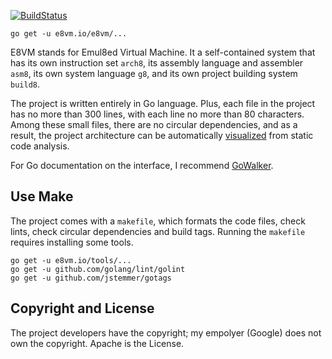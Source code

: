 [![BuildStatus](https://travis-ci.org/e8vm/e8vm.png?branch=master)](https://travis-ci.org/h8liu/e8vm)

```
go get -u e8vm.io/e8vm/...
```

E8VM stands for Emul8ed Virtual Machine. It a self-contained system
that has its own instruction set `arch8`, its assembly language and
assembler `asm8`, its own system language `g8`, and its own project
building system `build8`.

The project is written entirely in Go language. Plus, each file in the
project has no more than 300 lines, with each line no more than 80
characters. Among these small files, there are no circular
dependencies, and as a result, the project architecture can be
automatically [visualized](http://8k.lonnie.io) from static code
analysis.

For Go documentation on the interface, I recommend
[GoWalker](https://gowalker.org/e8vm.io/e8vm).

## Use Make

The project comes with a `makefile`, which formats the code files,
check lints, check circular dependencies and build tags. Running the
`makefile` requires installing some tools.

```
go get -u e8vm.io/tools/...
go get -u github.com/golang/lint/golint
go get -u github.com/jstemmer/gotags
```

## Copyright and License

The project developers have the copyright; my empolyer (Google) does
not own the copyright. Apache is the License.
